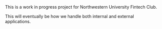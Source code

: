 This is a work in progress project for Northwestern University Fintech Club.

This will eventually be how we handle both internal and external applications.